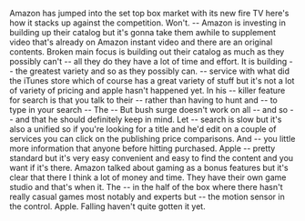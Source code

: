 Amazon has jumped into the set top box market with its new fire TV here's how it stacks up against the competition. Won't. -- Amazon is investing in building up their catalog but it's gonna take them awhile to supplement video that's already on Amazon instant video and there are an original contents. Broken main focus is building out their catalog as much as they possibly can't -- all they do they have a lot of time and effort. It is building -- the greatest variety and so as they possibly can. -- service with what did the iTunes store which of course has a great variety of stuff but it's not a lot of variety of pricing and apple hasn't happened yet. In his -- killer feature for search is that you talk to their -- rather than having to hunt and -- to type in your search -- The -- But bush surge doesn't work on all -- and so -- and that he should definitely keep in mind. Let -- search is slow but it's also a unified so if you're looking for a title and he'd edit on a couple of services you can click on the publishing price comparisons. And -- you little more information that anyone before hitting purchased. Apple -- pretty standard but it's very easy convenient and easy to find the content and you want if it's there. Amazon talked about gaming as a bonus features but it's clear that there I think a lot of money and time. They have their own game studio and that's when it. The -- in the half of the box where there hasn't really casual games most notably and experts but -- the motion sensor in the control. Apple. Falling haven't quite gotten it yet.